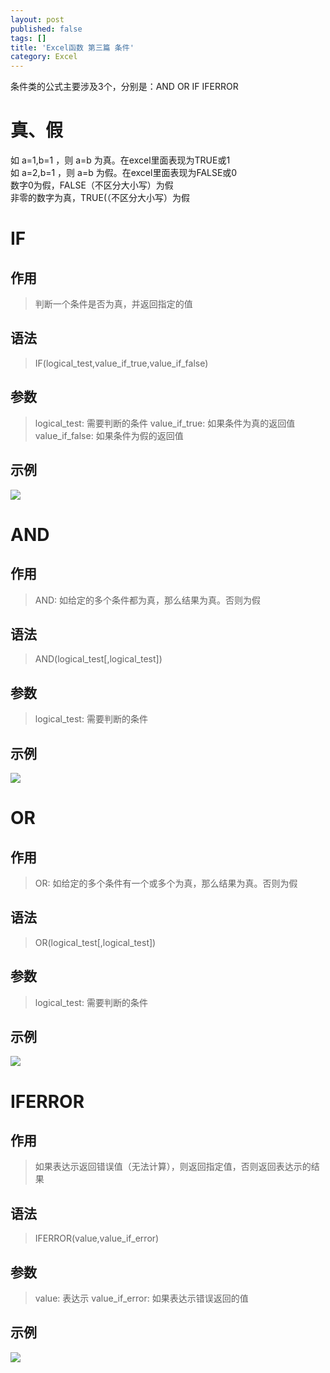```yaml
---
layout: post
published: false
tags: []
title: 'Excel函数 第三篇 条件'
category: Excel
---
```

条件类的公式主要涉及3个，分别是：AND OR IF IFERROR

# 真、假
如 a=1,b=1 ，则 a=b 为真。在excel里面表现为TRUE或1  
如 a=2,b=1 ，则 a=b 为假。在excel里面表现为FALSE或0  
数字0为假，FALSE（不区分大小写）为假  
非零的数字为真，TRUE(（不区分大小写）为假  

# IF

## 作用
> 判断一个条件是否为真，并返回指定的值

## 语法
> IF(logical_test,value_if_true,value_if_false)

## 参数
> logical_test: 需要判断的条件
> value_if_true: 如果条件为真的返回值
> value_if_false: 如果条件为假的返回值

## 示例

![](http://ww1.sinaimg.cn/mw690/006r5hvWgy1ft3nwtdotlj30la05vgm2.jpg)

# AND

## 作用
> AND: 如给定的多个条件都为真，那么结果为真。否则为假

## 语法
> AND(logical_test[,logical_test])

## 参数
> logical_test: 需要判断的条件

## 示例

![](http://ww1.sinaimg.cn/mw690/006r5hvWgy1ft3oa59s6jj30to04maae.jpg)

# OR

## 作用
> OR: 如给定的多个条件有一个或多个为真，那么结果为真。否则为假

## 语法
> OR(logical_test[,logical_test])

## 参数
> logical_test: 需要判断的条件

## 示例

![](http://ww1.sinaimg.cn/mw690/006r5hvWgy1ft3o7793svj30ts04cdg6.jpg)

# IFERROR

## 作用
> 如果表达示返回错误值（无法计算），则返回指定值，否则返回表达示的结果

## 语法
> IFERROR(value,value_if_error)

## 参数
> value: 表达示
> value_if_error: 如果表达示错误返回的值

## 示例

![](http://ww1.sinaimg.cn/mw690/006r5hvWgy1ft3ud184wyj30m402omx9.jpg)